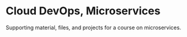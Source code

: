 # Cloud DevOps, Microservices

Supporting material, files, and projects for a course on microservices.

